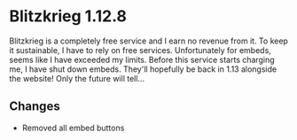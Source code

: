 # Blitzkrieg 1.12.8

Blitzkrieg is a completely free service and I earn no revenue from it. To keep it sustainable, I have to rely on free services. Unfortunately for embeds, seems like I have exceeded my limits. Before this service starts charging me, I have shut down embeds. They'll hopefully be back in 1.13 alongside the website! Only the future will tell...

## Changes

- Removed all embed buttons